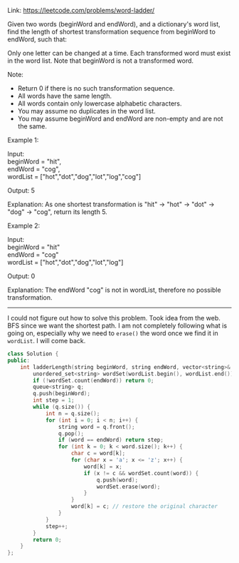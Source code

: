 Link: https://leetcode.com/problems/word-ladder/

Given two words (beginWord and endWord), and a dictionary's word list, find the length of shortest transformation sequence from beginWord to endWord, such that:

Only one letter can be changed at a time.
Each transformed word must exist in the word list. Note that beginWord is not a transformed word.

Note:

- Return 0 if there is no such transformation sequence.
- All words have the same length.
- All words contain only lowercase alphabetic characters.
- You may assume no duplicates in the word list.
- You may assume beginWord and endWord are non-empty and are not the same.

Example 1:

Input:\
beginWord = "hit",\
endWord = "cog",\
wordList = ["hot","dot","dog","lot","log","cog"]

Output: 5

Explanation: As one shortest transformation is "hit" -> "hot" -> "dot" -> "dog" -> "cog", return its length 5.

Example 2:

Input:\
beginWord = "hit"\
endWord = "cog"\
wordList = ["hot","dot","dog","lot","log"]

Output: 0

Explanation: The endWord "cog" is not in wordList, therefore no possible transformation.

---
I could not figure out how to solve this problem. Took idea from the web. BFS since we want the shortest path. I am not completely following what is going on, especially why we need to `erase()` the word once we find it in `wordList`. I will come back.

```cpp
class Solution {
public:
    int ladderLength(string beginWord, string endWord, vector<string>& wordList) {
        unordered_set<string> wordSet(wordList.begin(), wordList.end());
        if (!wordSet.count(endWord)) return 0;
        queue<string> q;
        q.push(beginWord);
        int step = 1;
        while (q.size()) {
            int n = q.size();
            for (int i = 0; i < n; i++) {
                string word = q.front();
                q.pop();
                if (word == endWord) return step;
                for (int k = 0; k < word.size(); k++) {
                    char c = word[k];
                    for (char x = 'a'; x <= 'z'; x++) {
                        word[k] = x;
                        if (x != c && wordSet.count(word)) {
                            q.push(word);
                            wordSet.erase(word);
                        }
                    }
                    word[k] = c; // restore the original character
                }
            }
            step++;
        }
        return 0;
    }
};
``` 